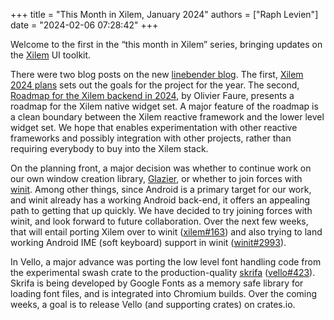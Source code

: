 +++
title = "This Month in Xilem, January 2024"
authors = ["Raph Levien"]
date = "2024-02-06 07:28:42"
+++

Welcome to the first in the “this month in Xilem” series, bringing updates on the [Xilem] UI toolkit.

There were two blog posts on the new [linebender blog](https://linebender.org/blog).
The first, [Xilem 2024 plans](https://linebender.org/blog/xilem-2024/) sets out the goals for the project for the year.
The second, [Roadmap for the Xilem backend in 2024](https://linebender.org/blog/xilem-backend-roadmap/), by Olivier Faure, presents a roadmap for the Xilem native widget set.
A major feature of the roadmap is a clean boundary between the Xilem reactive framework and the lower level widget set.
We hope that enables experimentation with other reactive frameworks and possibly integration with other projects, rather than requiring everybody to buy into the Xilem stack.

On the planning front, a major decision was whether to continue work on our own window creation library, [Glazier](https://github.com/linebender/glazier), or whether to join forces with [winit](https://github.com/rust-windowing/winit).
Among other things, since Android is a primary target for our work, and winit already has a working Android back-end, it offers an appealing path to getting that up quickly.
We have decided to try joining forces with winit, and look forward to future collaboration.
Over the next few weeks, that will entail porting Xilem over to winit ([xilem#163](https://github.com/linebender/xilem/issues/163)) and also trying to land working Android IME (soft keyboard) support in winit ([winit#2993](https://github.com/rust-windowing/winit/pull/2993)).

In Vello, a major advance was porting the low level font handling code from the experimental swash crate to the production-quality [skrifa](https://github.com/googlefonts/fontations) ([vello#423](https://github.com/linebender/vello/pull/423)).
Skrifa is being developed by Google Fonts as a memory safe library for loading font files, and is integrated into Chromium builds.
Over the coming weeks, a goal is to release Vello (and supporting crates) on crates.io.

[Xilem]: https://github.com/linebender/xilem
